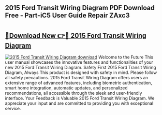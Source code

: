 ## 2015 Ford Transit Wiring Diagram PDF Download Free - Part-iC5 User Guide Repair ZAxc3

# <h2><a href="http://dfnr39k.blite.top/?on=2015+Ford+Transit+Wiring+Diagram">🔗Download New 👉🔴 2015 Ford Transit Wiring Diagram</a></h2>

[![2015 Ford Transit Wiring Diagram download](https://i.imgur.com/lujVjoI.png)](http://dfnr39k.blite.top/?on=2015+Ford+Transit+Wiring+Diagram)
Welcome to the Future This user manual showcases the innovative features and functionalities of your new 2015 Ford Transit Wiring Diagram. Safety First 2015 Ford Transit Wiring Diagram, Always This product is designed with safety in mind. Please follow all safety precautions. 2015 Ford Transit Wiring Diagram offers users an extensive range of advanced features, including biometric authentication, smart home integration, automatic updates, and personalized recommendations, all accessible through the sleek and user-friendly interface. Your Feedback is Valuable 2015 Ford Transit Wiring Diagram. We appreciate your input and are committed to providing you with exceptional service.

